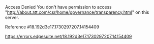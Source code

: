 Access Denied
You don't have permission to access "http://about.att.com/csr/home/governance/transparency.html" on this server.

Reference #18.192d3e17.1730297207.14154409

https://errors.edgesuite.net/18.192d3e17.1730297207.14154409